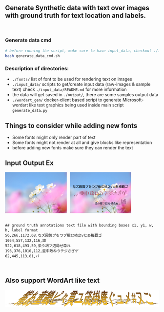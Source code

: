 ## Generate Synthetic data with text over images with ground truth for text location and labels.

<br>

### Generate data cmd
```bash
# before running the script, make sure to have input_data, checkout ./input_data
bash generate_data_cmd.sh
```


### Description of directories:
- `./fonts/` list of font to be used for rendering text on images
- `./input_data/` scripts to get/create input data (raw-images & sample text) 
check `./input_data/README.md` for more information
- the data will get saved in `./output/`, there are some samples output data
- `./wordart_gen/` docker-client based script to generate Microsoft-wordart like text graphics
being used inside main script `generate_data.py`



## Things to consider while adding new fonts
- Some fonts might only render part of text
- Some fonts might not render at all and give blocks like representation
- before adding new fonts make sure they can render the text

## Input Output Ex
<div style="display: flex;">
    <img src="input_data/raw_images/image_pixalbay_p2_5.jpg" alt="First Image" style="width: 40%;  margin-right: 10px;;">
    <img src="output/0002.png" alt="Second Image" style="width: 40%;">
</div>

<br>

```
## ground truth annotations text file with bounding boxes x1, y1, w, h, label format
56,266,1172,68,なズ殿諏プをつプ楡む柿之vヒあ梅覇ゴ
1054,557,132,116,城
522,618,493,59,染う胡フ辺局ゼ森れ
193,376,1010,112,亜中政ねうテジさぎゲ
62,445,113,81,バ
```

<br>

## Also support WordArt like text 
![](wordart_gen/output/wordart-tilt-.png)